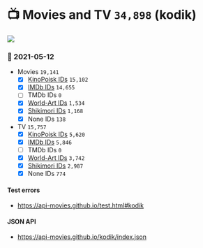 # :tv: Movies and TV `34,898` (kodik)

<a href="https://API-Movies.github.io"><img src="https://API-Movies.github.io/banner.png?cache"></a>

### :date: 2021-05-12
- Movies `19,141`
  - [x] <a href="https://API-Movies.github.io/kodik/movie_kinopoisk_ids.json">KinoPoisk IDs</a> `15,102`
  - [x] <a href="https://API-Movies.github.io/kodik/movie_imdb_ids.json">IMDb IDs</a> `14,655`
  - [ ] TMDb IDs `0`
  - [x] <a href="https://API-Movies.github.io/kodik/movie_world_art_ids.json">World-Art IDs</a> `1,534`
  - [x] <a href="https://API-Movies.github.io/kodik/movie_shikimori_ids.json">Shikimori IDs</a> `1,168`
  - [x] None IDs `138`
- TV `15,757`
  - [x] <a href="https://API-Movies.github.io/kodik/tv_kinopoisk_ids.json">KinoPoisk IDs</a> `5,620`
  - [x] <a href="https://API-Movies.github.io/kodik/tv_imdb_ids.json">IMDb IDs</a> `5,846`
  - [ ] TMDb IDs `0`
  - [x] <a href="https://API-Movies.github.io/kodik/tv_world_art_ids.json">World-Art IDs</a> `3,742`
  - [x] <a href="https://API-Movies.github.io/kodik/tv_shikimori_ids.json">Shikimori IDs</a> `2,987`
  - [x] None IDs `774`
#### Test errors
- <a href='https://api-movies.github.io/test.html#kodik'>https://api-movies.github.io/test.html#kodik</a>
#### JSON API
- <a href='https://api-movies.github.io/kodik/index.json'>https://api-movies.github.io/kodik/index.json</a>

